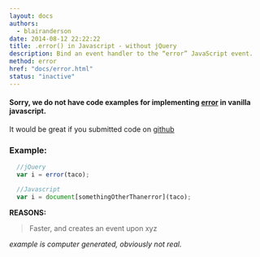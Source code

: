 ```yaml
---
layout: docs
authors:
  - blairanderson
date: 2014-08-12 22:22:22
title: .error() in Javascript - without jQuery
description: Bind an event handler to the “error” JavaScript event.
method: error
href: "docs/error.html"
status: "inactive"
---
```


#### Sorry, we do not have code examples for implementing [error](http://api.jquery.com/error/) in vanilla javascript.

It would be great if you submitted code on [github](https://github.com/blairanderson/without-jquery/blob/master/docs/error.md)

### Example:

```javascript
  //jQuery
  var i = error(taco);

  //Javascript
  var i = document[somethingOtherThanerror](taco);

```

**REASONS:**
> Faster, and creates an event upon xyz

*example is computer generated, obviously not real.*

